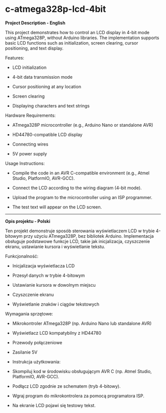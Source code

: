 # c-atmega328p-lcd-4bit

**Project Description - English**

This project demonstrates how to control an LCD display in 4-bit mode using ATmega328P, without Arduino libraries. The implementation supports basic LCD functions such as initialization, screen clearing, cursor positioning, and text display.

Features:

- LCD initialization

- 4-bit data transmission mode

- Cursor positioning at any location

- Screen clearing

- Displaying characters and text strings

Hardware Requirements:

- ATmega328P microcontroller (e.g., Arduino Nano or standalone AVR)

- HD44780-compatible LCD display

- Connecting wires

- 5V power supply

Usage Instructions:

- Compile the code in an AVR C-compatible environment (e.g., Atmel Studio, PlatformIO, AVR-GCC).

- Connect the LCD according to the wiring diagram (4-bit mode).

- Upload the program to the microcontroller using an ISP programmer.

- The test text will appear on the LCD screen.

----------------------------------------------------------------------------------------------------------------------------------------------------------------------------------------------------------------------

**Opis projektu - Polski**

Ten projekt demonstruje sposób sterowania wyświetlaczem LCD w trybie 4-bitowym przy użyciu ATmega328P, bez bibliotek Arduino. Implementacja obsługuje podstawowe funkcje LCD, takie jak inicjalizacja, czyszczenie ekranu, ustawianie kursora i wyświetlanie tekstu.

Funkcjonalność:

- Inicjalizacja wyświetlacza LCD

- Przesył danych w trybie 4-bitowym

- Ustawianie kursora w dowolnym miejscu

- Czyszczenie ekranu

- Wyświetlanie znaków i ciągów tekstowych

Wymagania sprzętowe:

- Mikrokontroler ATmega328P (np. Arduino Nano lub standalone AVR)

- Wyświetlacz LCD kompatybilny z HD44780

- Przewody połączeniowe

- Zasilanie 5V

- Instrukcja użytkowania:

- Skompiluj kod w środowisku obsługującym AVR C (np. Atmel Studio, PlatformIO, AVR-GCC).

- Podłącz LCD zgodnie ze schematem (tryb 4-bitowy).

- Wgraj program do mikrokontrolera za pomocą programatora ISP.

- Na ekranie LCD pojawi się testowy tekst.



